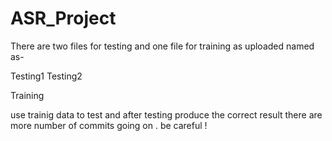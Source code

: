 # ASR_Project

There are two files for testing and one file for training as uploaded named as-

Testing1
Testing2

Training

use trainig data to test 
and after testing produce the correct result
there are more number of commits going on . be careful !
